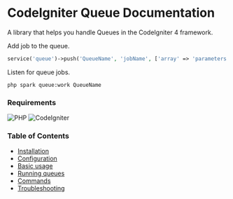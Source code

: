 # CodeIgniter Queue Documentation

A library that helps you handle Queues in the CodeIgniter 4 framework.

Add job to the queue.
```php
service('queue')->push('QueueName', 'jobName', ['array' => 'parameters']);
```

Listen for queue jobs.

    php spark queue:work QueueName

### Requirements

![PHP](https://img.shields.io/badge/PHP-%5E8.1-blue)
![CodeIgniter](https://img.shields.io/badge/CodeIgniter-%5E4.3-blue)

### Table of Contents

* [Installation](installation.md)
* [Configuration](configuration.md)
* [Basic usage](basic_usage.md)
* [Running queues](running_queues.md)
* [Commands](commands.md)
* [Troubleshooting](troubleshooting.md)

